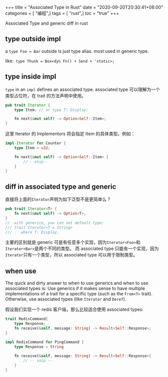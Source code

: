 +++
title = "Associated Type in Rust"
date = "2020-09-20T20:30:41+08:00"
categories = [ "编程",]
tags = [ "rust",]
toc = "true"
+++


Associated Type and generic diff in rust

## type outside impl
a `type Foo = Bar` outside is just type alias. most used in generic type.

like:` type Thunk = Box<dyn Fn() + Send + 'static>;`

## type inside impl

`type` in an `impl` defines an associated type. associated type 可以理解为一个类型占位符，在 trait 的方法声明中使用。
```rust
pub trait Iterator {
    type Item; // or type T: Display;

    fn next(&mut self) -> Option<Self::Item>;
}
```

<!--more-->

这里 Iterator 的 Implementors 将会指定 Item 的具体类型。例如：
```rust
impl Iterator for Counter {
    type Item = u32;

    fn next(&mut self) -> Option<Self::Item> {
        // --snip--
    }
}
```

## diff in associated type and generic
直接将上面的`Iterator`声明为如下泛型不是更简单么？

```rust
pub trait Iterator<T> { 
    fn next(&mut self) -> Option<T>;
}
//  with generice, you can set default type:
/// trait Iterator<T = String>
///    where T: Display,

```
主要的区别就是 generic 可是有任意多个实现，因为`Iterator<Foo>`和`Iterator<Bar>`是两个不同的类型。
而 associated type 只能有一个实现，因为`Iterator`只有一个类型，所以 associated type 可以用于限制类型。

## when use 
The quick and dirty answer to when to use generics and when to use associated types is: 
Use generics if it makes sense to have multiple implementations of a trait for a specific type (such as the `From<T>` trait). 
Otherwise, use associated types (like `Iterator` and `Deref`).

假设我们实现一个 redis 客户端，那么比较适合使用 associated types:

```rust
trait RedisCommand{
    type Response;
    fn receive(&self, message: String) -> Result<Self::Response>;
}

impl RedisCommand for PingCommand {
    type Response = String
    
    fn receive(&self, message: String) -> Result<Self::Response>{
        // -- snip --
    }
}

```

